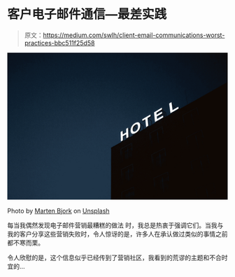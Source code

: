 # 客户电子邮件通信—最差实践

> 原文：<https://medium.com/swlh/client-email-communications-worst-practices-bbc511f25d58>

![](img/f53142bb8e0907bff19957fb7611fb9f.png)

Photo by [Marten Bjork](https://unsplash.com/@martenbjork?utm_source=medium&utm_medium=referral) on [Unsplash](https://unsplash.com?utm_source=medium&utm_medium=referral)

每当我偶然发现电子邮件营销最糟糕的做法 时，我总是热衷于强调它们。当我与我的客户分享这些营销失败时，令人惊讶的是，许多人在承认做过类似的事情之前都不寒而栗。

令人欣慰的是，这个信息似乎已经传到了营销社区，我看到的荒谬的主题和不合时宜的…